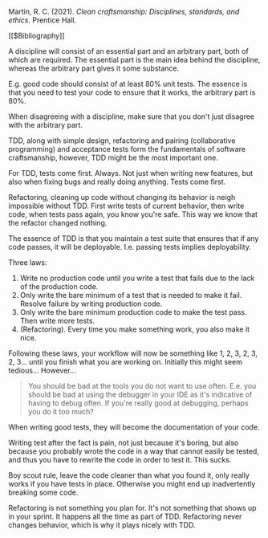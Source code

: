 Martin, R. C. (2021). _Clean craftsmanship: Disciplines, standards, and ethics_. Prentice Hall.

[[$Bibliography]]

A discipline will consist of an essential part and an arbitrary part, both of which are required. The essential part is the main idea behind the discipline, whereas the arbitrary part gives it some substance.

E.g. good code should consist of at least 80% unit tests. The essence is that you need to test your code to ensure that it works, the arbitrary part is 80%.

When disagreeing with a discipline, make sure that you don't just disagree with the arbitrary part.

TDD, along with simple design, refactoring and pairing (collaborative programming) and acceptance tests form the fundamentals of software craftsmanship, however, TDD might be the most important one. 

For TDD, tests come first. Always. Not just when writing new features, but also when fixing bugs and really doing anything. Tests come first.

Refactoring, cleaning up code without changing its behavior is neigh impossible without TDD. First write tests of current behavior, then write code, when tests pass again, you know you're safe. This way we know that the refactor changed nothing.

The essence of TDD is that you maintain a test suite that ensures that if any code passes, it will be deployable. I.e. passing tests implies deployability.

Three laws:
1. Write no production code until you write a test that fails due to the lack of the production code.
2. Only write the bare minimum of a test that is needed to make it fail. Resolve failure by writing production code.
3. Only write the bare minimum production code to make the test pass. Then write more tests.
4. (Refactoring). Every time you make something work, you also make it nice.

Following these laws, your workflow will now be something like 1, 2, 3, 2, 3, 2, 3... until you finish what you are working on. Initially this might seem tedious... However...

> You should be bad at the tools you do not want to use often. E.e. you should be bad at using the debugger in your IDE as it's indicative of having to debug often. If you're really good at debugging, perhaps you do it too much?

When writing good tests, they will become the documentation of your code.

Writing test after the fact is pain, not just because it's boring, but also because you probably wrote the code in a way that cannot easily be tested, and thus you have to rewrite the code in order to test it. This sucks.

Boy scout rule, leave the code cleaner than what you found it, only really works if you have tests in place. Otherwise you might end up inadvertently breaking some code.

Refactoring is not something you plan for. It's not something that shows up in your sprint. It happens all the time as part of TDD. Refactoring never changes behavior, which is why it plays nicely with TDD.



